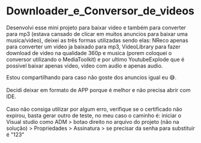 # Downloader_e_Conversor_de_videos



Desenvolvi esse mini projeto para baixar video e também para converter para mp3 (estava cansado de clicar em muitos anuncios para baixar uma musica/video), deixei as três formas utilizadas sendo elas: NReco apenas para converter um
video ja baixado para mp3, VideoLibrary para fazer download de video na qualidade 360p e musica (porem coloquei o conversor utilizando o MediaToolkit) e por ultimo 
YoutubeExplode que é possivel baixar apenas video, video com audio e apenas audio.<br>

Estou compartilhando para caso não goste dos anuncios igual eu 😅.<br><br>
Decidi deixar em formato de APP porque é melhor e não precisa abrir com IDE. <br><br>
Caso não consiga utilizar por algum erro, verifique se o certificado não expirou, basta gerar outro de teste, no meu caso o caminho é: iniciar o Visual studio como ADM > botao direito no arquivo do projeto (não na solução) > Propriedades > Assinatura > se precisar da senha para substituir é "123"
